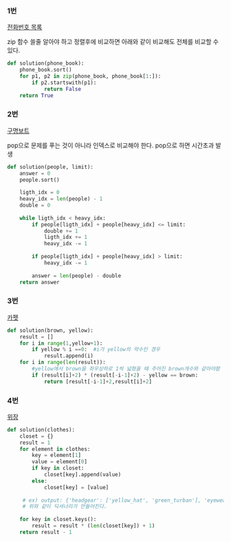 ### 1번 

[전화번호 목록 ](https://programmers.co.kr/learn/courses/30/lessons/42577)

zip 함수 쓸줄 알아야 하고 정렬후에 비교하면 아래와 같이 비교해도 전체를 비교할 수 있다.

```python
def solution(phone_book):
    phone_book.sort()
    for p1, p2 in zip(phone_book, phone_book[1:]):
        if p2.startswith(p1):
            return False
    return True	
```



### 2번 

[구명보트](https://programmers.co.kr/learn/courses/30/lessons/42885)

pop으로 문제를 푸는 것이 아니라 인덱스로 비교해야 한다. pop으로 하면 시간초과 발생

```python
def solution(people, limit):
    answer = 0
    people.sort()
    
    ligth_idx = 0
    heavy_idx = len(people) - 1
    double = 0
    
    while ligth_idx < heavy_idx:
        if people[ligth_idx] + people[heavy_idx] <= limit:
            double += 1
            ligth_idx += 1
            heavy_idx -= 1
        
        if people[ligth_idx] + people[heavy_idx] > limit:
            heavy_idx -= 1 
    
        answer = len(people) - double
    return answer
```



### 3번

[카펫](https://programmers.co.kr/learn/courses/30/lessons/42842)

```python
def solution(brown, yellow):
    result = []
    for i in range(1,yellow+1):
        if yellow % i ==0:  #i가 yellow의 약수인 경우
            result.append(i)
    for i in range(len(result)):
    	#yellow에서 brown을 좌우상하로 1씩 넓혔을 때 주어진 brown개수와 같아야함
        if (result[i]+2) * (result[-i-1]+2) - yellow == brown: 
            return [result[-i-1]+2,result[i]+2]
```

### 4번

[위장](https://programmers.co.kr/learn/courses/30/lessons/42578)

```python
def solution(clothes):
    closet = {}
    result = 1
    for element in clothes:
        key = element[1]
        value = element[0]
        if key in closet:
            closet[key].append(value)
        else:
            closet[key] = [value]
            
     # ex) output: {'headgear': ['yellow_hat', 'green_turban'], 'eyewear': ['blue_sunglasses']}
     # 위와 같이 딕셔너리가 만들어진다.
    
    for key in closet.keys():
        result = result * (len(closet[key]) + 1)
    return result - 1
```

